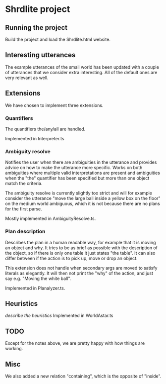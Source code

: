 # Shrdlite project

## Running the project
Build the project and load the Shrdlite.html website.

## Interesting utterances
The example utterances of the small world has been updated with a couple of utterances that we consider extra interesting. All of the default ones are very relevant as well.

## Extensions
We have chosen to implement three extensions.

### Quantifiers
The quantifiers the/any/all are handled.

Implemented in Interpreter.ts

### Ambiguity resolve
Notifies the user when there are ambiguities in the utterance and provides advice on how to make the utterance more specific. Works on both ambiguities where multiple valid interpretations are present and ambiguities when the "the" quantifier has been specified but more than one object match the criteria.

The ambiguity resolve is currently slightly too strict and will for example consider the utterance "move the large ball inside a yellow box on the floor" on the medium world ambiguous, which it is not because there are no plans for the first parse.

Mostly implemented in AmbiguityResolve.ts.

### Plan description
Describes the plan in a human readable way, for example that it is moving an object and why. It tries to be as brief as possible with the description of the object, so if there is only one table it just states "the table". It can also differ between if the action is to pick up, move or drop an object.

This extension does not handle when secondary args are moved to satisfy literals as elegantly. It will then not print the "why" of the action, and just say e.g. "Moving the white ball".

Implemented in Planalyzer.ts.

## Heuristics
*describe the heuristics*
Implemented in WorldAstar.ts

## TODO
Except for the notes above, we are pretty happy with how things are working.

## Misc
We also added a new relation "containing", which is the opposite of "inside".
